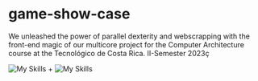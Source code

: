 # game-show-case
We unleashed the power of parallel dexterity and webscrapping with the front-end magic of our multicore project for the Computer Architecture course at the  Tecnológico de Costa Rica. II-Semester 2023ç

<img src="https://skillicons.dev/icons?i=react" alt="My Skills"> + <img src="https://skillicons.dev/icons?i=firebase" alt="My Skills">

